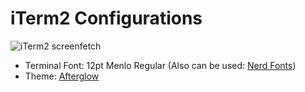 # iTerm2 Configurations
![iTerm2 screenfetch](https://raw.githubusercontent.com/spootrick/dotfiles/master/iterm2/screenfetch.png)
* Terminal Font: 12pt Menlo Regular (Also can be used: [Nerd Fonts](https://github.com/ryanoasis/nerd-fonts))
* Theme: [Afterglow](https://github.com/YabataDesign/afterglow-itermcolors)

